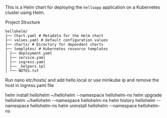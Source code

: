 This is a Helm chart for deploying the `helloapp` application on a Kubernetes cluster using Helm.

Project Structure
```
hellohelm/
├── Chart.yaml # Metadata for the Helm chart
├── values.yaml # Default configuration values
├── charts/ # Directory for dependent charts
├── templates/ # Kubernetes resource templates
│ ├── deployment.yaml
│ ├── service.yaml
│ ├── ingress.yaml
│ ├── _helpers.tpl
│ └── NOTES.txt
```
Run nano etc/hosts/ 
and add hello.local or use minikube ip and remove the host in ingress.yaml file

helm install hellohelm ~/hellohelm --namespace hellohelm-ns
helm upgrade hellohelm ~/hellohelm --namespace hellohelm-ns
helm history hellohelm --namespace hellohelm-ns
helm uninstall hellohelm --namespace hellohelm-ns
